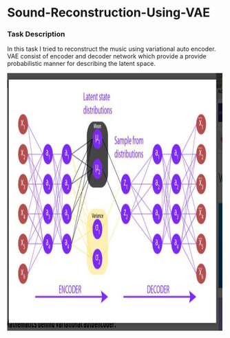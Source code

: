 # Sound-Reconstruction-Using-VAE
<h3> Task Description </h3>
<p> In this task I tried to reconstruct the music using variational auto encoder. VAE consist of encoder and decoder network which provide a provide probabilistic manner for describing the latent space.
</p>  
<img src="Screenshot 2022-05-19 at 5.15.28 PM.png" raw=true alt="Subject Pronouns" width = "500" height="600" />
